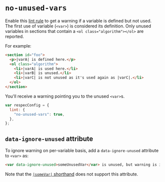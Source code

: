 # `no-unused-vars`

Enable this [lint rule](lint) to get a warning if a variable is defined but not used. The first use of variable (`<var>`) is considered its definition. Only unused variables in sections that contain a `<ol class="algorithm"></ol>` are reported.

For example:

```html "example": "Used and unused variables."
<section id="foo">
  <p>|varA| is defined here.</p>
  <ol class="algorithm">
    <li>|varA| is used here.</li>
    <li>|varB| is unused.</li>
    <li>|varC| is not unused as it's used again as |varC|.</li>
  </ol>
</section>
```

You'll receive a warning pointing you to the unused `<var>`s.

```js "example": "Enable no-unused-vars linter rule."
var respecConfig = {
  lint: {
    "no-unused-vars": true,
  },
};
```

## `data-ignore-unused` attribute

To ignore warning on per-variable basis, add a `data-ignore-unused` attribute to `<var>` as:

```html "example": "Use data-ignore-unused  attribute to ignore the warning."
<var data-ignore-unused>someUnusedVar</var> is unused, but warning is ignored.
```

Note that the [`|someVar|` shorthand](Shorthands-Guide#variables-in-algorithms) does not support this attribute.
